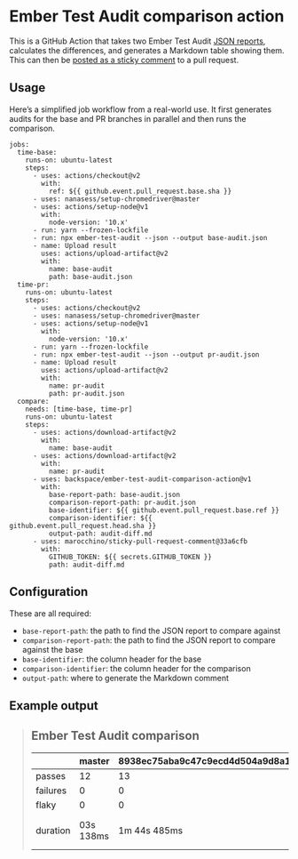 # Ember Test Audit comparison action

This is a GitHub Action that takes two Ember Test Audit [JSON reports](https://github.com/DingoEatingFuzz/ember-test-audit#json-output), calculates the differences, and generates a Markdown table showing them. This can then be [posted as a sticky comment](https://github.com/marocchino/sticky-pull-request-comment#read-comment-from-a-file) to a pull request.

## Usage

Here’s a simplified job workflow from a real-world use. It first generates audits for the base and PR branches in parallel and then runs the comparison.

```
jobs:
  time-base:
    runs-on: ubuntu-latest
    steps:
      - uses: actions/checkout@v2
        with:
          ref: ${{ github.event.pull_request.base.sha }}
      - uses: nanasess/setup-chromedriver@master
      - uses: actions/setup-node@v1
        with:
          node-version: '10.x'
      - run: yarn --frozen-lockfile
      - run: npx ember-test-audit --json --output base-audit.json
      - name: Upload result
        uses: actions/upload-artifact@v2
        with:
          name: base-audit
          path: base-audit.json
  time-pr:
    runs-on: ubuntu-latest
    steps:
      - uses: actions/checkout@v2
      - uses: nanasess/setup-chromedriver@master
      - uses: actions/setup-node@v1
        with:
          node-version: '10.x'
      - run: yarn --frozen-lockfile
      - run: npx ember-test-audit --json --output pr-audit.json
      - name: Upload result
        uses: actions/upload-artifact@v2
        with:
          name: pr-audit
          path: pr-audit.json
  compare:
    needs: [time-base, time-pr]
    runs-on: ubuntu-latest
    steps:
      - uses: actions/download-artifact@v2
        with:
          name: base-audit
      - uses: actions/download-artifact@v2
        with:
          name: pr-audit
      - uses: backspace/ember-test-audit-comparison-action@v1
        with:
          base-report-path: base-audit.json
          comparison-report-path: pr-audit.json
          base-identifier: ${{ github.event.pull_request.base.ref }}
          comparison-identifier: ${{ github.event.pull_request.head.sha }}
          output-path: audit-diff.md
      - uses: marocchino/sticky-pull-request-comment@33a6cfb
        with:
          GITHUB_TOKEN: ${{ secrets.GITHUB_TOKEN }}
          path: audit-diff.md
```

## Configuration

These are all required:

* `base-report-path`: the path to find the JSON report to compare against
* `comparison-report-path`: the path to find the JSON report to compare against the base
* `base-identifier`: the column header for the base
* `comparison-identifier`: the column header for the comparison
* `output-path`: where to generate the Markdown comment

## Example output

> ## Ember Test Audit comparison
> |          | master      | 8938ec75aba9c47c9ecd4d504a9d8a1abd284768      | change                                       |
> |----------|------------------------|------------------------|----------------------------------------------|
> | passes   | 12   | 13   | +1     |
> | failures | 0 | 0 | 0 |
> | flaky    | 0    | 0    | 0       |
> | duration | 03s 138ms | 1m 44s 485ms | +1m 41s 347ms |
